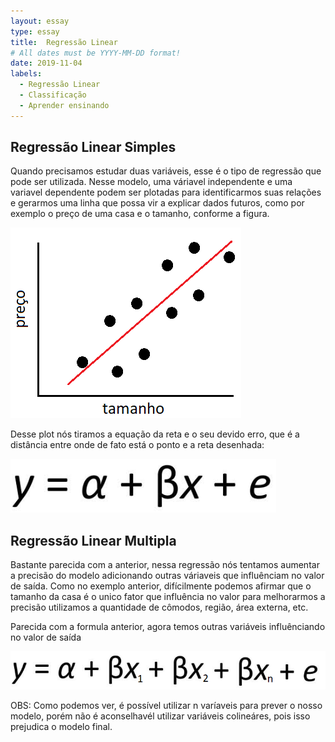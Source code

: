 ```yaml
---
layout: essay
type: essay
title:  Regressão Linear
# All dates must be YYYY-MM-DD format!
date: 2019-11-04
labels:
  - Regressão Linear
  - Classificação
  - Aprender ensinando
---
```




## Regressão Linear Simples

<p>Quando precisamos estudar duas variáveis, esse é o tipo de regressão que pode ser utilizada. Nesse modelo, uma váriavel independente e uma variavel dependente podem ser plotadas para identificarmos suas relações e gerarmos uma linha que possa vir a explicar dados futuros, como por exemplo o preço de uma casa e o tamanho, conforme a figura.</p>

<img class="ui fluid image" src="../images/Lin_reg_simples.png">

<p>Desse plot nós tiramos a equação da reta e o seu devido erro, que é a distância entre onde de fato está o ponto e a reta desenhada:</p>
<img class="ui small fluid image" src="../images/eq_reta.png">

## Regressão Linear Multipla

<p>Bastante parecida com a anterior, nessa regressão nós tentamos aumentar a precisão do modelo adicionando outras váriaveis que influênciam no valor de saída. Como no exemplo anterior, difícilmente podemos afirmar que o tamanho da casa é o unico fator que influência no valor para melhorarmos a precisão utilizamos a quantidade de cômodos, região, área externa, etc.</p>

<p>Parecida com a formula anterior, agora temos outras variáveis influênciando no valor de saída</p>
<img class="ui small fluid image" src="../images/eq_reta_mult.png">

<p>OBS: Como podemos ver, é possível utilizar n varíaveis para prever o nosso modelo, porém não é aconselhavél utilizar variáveis colineáres, pois isso prejudica o modelo final.</p>
	

	


